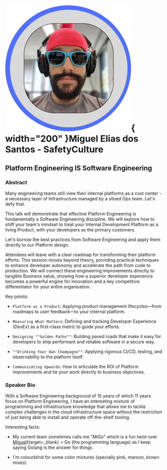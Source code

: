 # ![](../images/speakers/headshots/MiguelEliasdosSantos.png){ width="200" }Miguel Elias dos Santos - SafetyCulture

## Platform Engineering IS Software Engineering
### Abstract
Many engineering teams still view their internal platforms as a cost center - a necessary layer of Infrastructure managed by a siloed Ops team. Let's defy that.

This talk will demonstrate that effective Platform Engineering is fundamentally a Software Engineering discipline. We will explore how to shift your team's mindset to treat your Internal Development Platform as a living Product, with your developers as the primary customers.

Let's borrow the best practices from Software Engineering and apply them directly to our Platform design.

Attendees will leave with a clear roadmap for transforming their platform efforts. This session moves beyond theory, providing practical techniques to enhance developer autonomy and accelerate the path from code to production. We will connect these engineering improvements directly to tangible Business value, showing how a superior developer experience becomes a powerful engine for innovation and a key competitive differentiator for your entire organisation.

Key points:

- `Platform as a Product`: Applying product management lifecycles—from roadmaps to user feedback—to your internal platform.

- `Measuring What Matters`: Defining and tracking Developer Experience (DevEx) as a first-class metric to guide your efforts.

- `Designing ""Golden Paths""`: Building paved roads that make it easy for developers to ship performant and reliable software in a secure way.

- `""Drinking Your Own Champagne""`: Applying rigorous CI/CD, testing, and observability to the platform itself.

- `Communicating Upwards`: How to articulate the ROI of Platform improvements and tie your work directly to business objectives.

### Speaker Bio
With a Software Engineering background of 15 years of which 11 years focus on Platform Engineering, I have an interesting mixture of programming and infrastructure knowledge that allows me to tackle complex challenges in the cloud infrastructure space without the restriction of just being able to install and operate off-the-shelf tooling.

Interesting facts:
- My current team sometimes calls me "MiGo" which is a fun twist over [Miguel](https://www.linkedin.com/in/miguel-elias-dos-santos/){target=_blank} + Go (the programming language) as I keep saying Golang is the answer for things

- I'm colourblind for some color mixtures (specially pink, maroon, brown mixes)